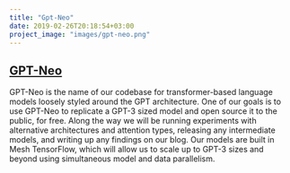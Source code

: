 ```yaml
---
title: "Gpt-Neo"
date: 2019-02-26T20:18:54+03:00
project_image: "images/gpt-neo.png"
---
```


## [GPT-Neo](/projects/gpt-neo/)

GPT-Neo is the name of our codebase for transformer-based language models loosely styled around the GPT architecture. One of our goals is to use GPT-Neo to replicate a GPT-3 sized model and open source it to the public, for free. Along the way we will be running experiments with alternative architectures and attention types, releasing any intermediate models, and writing up any findings on our blog. Our models are built in Mesh TensorFlow, which will allow us to scale up to GPT-3 sizes and beyond using simultaneous model and data parallelism.


